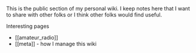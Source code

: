 This is the public section of my personal wiki. I keep notes here that I want to share with other folks or I think other folks would find useful.

Interesting pages

- [[amateur_radio]]
- [[meta]] - how I manage this wiki